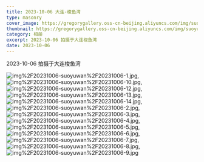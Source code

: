 ```yaml
---
title: 2023-10-06 大连-梭鱼湾
type: masonry
cover_image: https://gregorygallery.oss-cn-beijing.aliyuncs.com/img/suoyuwan.jpg
thumbnail: https://gregorygallery.oss-cn-beijing.aliyuncs.com/img/suoyuwan.jpg
category: 相册
excerpt: 2023-10-06 拍摄于大连梭鱼湾
date: 2023-10-06
---
```

2023-10-06 拍摄于大连梭鱼湾

![img%2F20231006-suoyuwan%2F20231006-1.jpg]( https://gregorygallery.oss-cn-beijing.aliyuncs.com/img/20231006-suoyuwan/20231006-1.jpg "img%2F20231006-suoyuwan%2F20231006-1.jpg"),
![img%2F20231006-suoyuwan%2F20231006-10.jpg]( https://gregorygallery.oss-cn-beijing.aliyuncs.com/img/20231006-suoyuwan/20231006-10.jpg "img%2F20231006-suoyuwan%2F20231006-10.jpg"),
![img%2F20231006-suoyuwan%2F20231006-12.jpg]( https://gregorygallery.oss-cn-beijing.aliyuncs.com/img/20231006-suoyuwan/20231006-12.jpg "img%2F20231006-suoyuwan%2F20231006-12.jpg"),
![img%2F20231006-suoyuwan%2F20231006-13.jpg]( https://gregorygallery.oss-cn-beijing.aliyuncs.com/img/20231006-suoyuwan/20231006-13.jpg "img%2F20231006-suoyuwan%2F20231006-13.jpg"),
![img%2F20231006-suoyuwan%2F20231006-14.jpg]( https://gregorygallery.oss-cn-beijing.aliyuncs.com/img/20231006-suoyuwan/20231006-14.jpg "img%2F20231006-suoyuwan%2F20231006-14.jpg"),
![img%2F20231006-suoyuwan%2F20231006-2.jpg]( https://gregorygallery.oss-cn-beijing.aliyuncs.com/img/20231006-suoyuwan/20231006-2.jpg "img%2F20231006-suoyuwan%2F20231006-2.jpg"),
![img%2F20231006-suoyuwan%2F20231006-3.jpg]( https://gregorygallery.oss-cn-beijing.aliyuncs.com/img/20231006-suoyuwan/20231006-3.jpg "img%2F20231006-suoyuwan%2F20231006-3.jpg"),
![img%2F20231006-suoyuwan%2F20231006-4.jpg]( https://gregorygallery.oss-cn-beijing.aliyuncs.com/img/20231006-suoyuwan/20231006-4.jpg "img%2F20231006-suoyuwan%2F20231006-4.jpg"),
![img%2F20231006-suoyuwan%2F20231006-5.jpg]( https://gregorygallery.oss-cn-beijing.aliyuncs.com/img/20231006-suoyuwan/20231006-5.jpg "img%2F20231006-suoyuwan%2F20231006-5.jpg"),
![img%2F20231006-suoyuwan%2F20231006-6.jpg]( https://gregorygallery.oss-cn-beijing.aliyuncs.com/img/20231006-suoyuwan/20231006-6.jpg "img%2F20231006-suoyuwan%2F20231006-6.jpg"),
![img%2F20231006-suoyuwan%2F20231006-7.jpg]( https://gregorygallery.oss-cn-beijing.aliyuncs.com/img/20231006-suoyuwan/20231006-7.jpg "img%2F20231006-suoyuwan%2F20231006-7.jpg"),
![img%2F20231006-suoyuwan%2F20231006-8.jpg]( https://gregorygallery.oss-cn-beijing.aliyuncs.com/img/20231006-suoyuwan/20231006-8.jpg "img%2F20231006-suoyuwan%2F20231006-8.jpg"),
![img%2F20231006-suoyuwan%2F20231006-9.jpg]( https://gregorygallery.oss-cn-beijing.aliyuncs.com/img/20231006-suoyuwan/20231006-9.jpg "img%2F20231006-suoyuwan%2F20231006-9.jpg")


<!-- <script data-swup-reload-script>
function resizelframe() var iframe =
document.getElementByld("mylframe"):var iframeHeiaht =
iframe.contentWindow.document.body.scrollHeight; iframe.height = iframeHeight;
</script>
<iframe id="mylframe"
height=1800px width=100% scrolling=no
src="/htmls/20231006_suoyuwan_masonry.html"
onload="resizelframe()"></iframe> -->